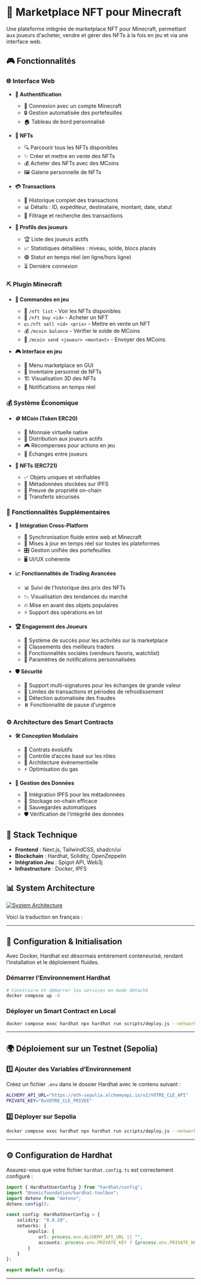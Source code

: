 # 🏰 **Marketplace NFT pour Minecraft**  
Une plateforme intégrée de marketplace NFT pour Minecraft, permettant aux joueurs d'acheter, vendre et gérer des NFTs à la fois en jeu et via une interface web.  

## 🎮 **Fonctionnalités**  

### 🌐 **Interface Web**  
- **🔑 Authentification**  
  - 🔗 Connexion avec un compte Minecraft  
  - 🔒 Gestion automatisée des portefeuilles  
  - 🏠 Tableau de bord personnalisé  

- **🎨 NFTs**  
  - 🔍 Parcourir tous les NFTs disponibles  
  - ✨ Créer et mettre en vente des NFTs  
  - 💰 Acheter des NFTs avec des MCoins  
  - 🖼️ Galerie personnelle de NFTs  

- **💳 Transactions**  
  - 📜 Historique complet des transactions  
  - 📊 Détails : ID, expéditeur, destinataire, montant, date, statut  
  - 🔎 Filtrage et recherche des transactions  

- **👤 Profils des joueurs**  
  - 🏆 Liste des joueurs actifs  
  - 📈 Statistiques détaillées : niveau, solde, blocs placés  
  - 🟢 Statut en temps réel (en ligne/hors ligne)  
  - ⏳ Dernière connexion  

### ⛏️ **Plugin Minecraft**  
- **💬 Commandes en jeu**  
  - 📜 `/nft list` - Voir les NFTs disponibles  
  - 🛒 `/nft buy <id>` - Acheter un NFT  
  - 💵 `/nft sell <id> <prix>` - Mettre en vente un NFT  
  - 💰 `/mcoin balance` - Vérifier le solde de MCoins  
  - 🔄 `/mcoin send <joueur> <montant>` - Envoyer des MCoins  

- **🎮 Interface en jeu**  
  - 🏪 Menu marketplace en GUI  
  - 🎒 Inventaire personnel de NFTs  
  - 🏗️ Visualisation 3D des NFTs  
  - 🔔 Notifications en temps réel  

### 💰 **Système Économique**  
- **🪙 MCoin (Token ERC20)**  
  - 🏦 Monnaie virtuelle native  
  - 🎁 Distribution aux joueurs actifs  
  - 🎮 Récompenses pour actions en jeu  
  - 🔄 Échanges entre joueurs  

- **📜 NFTs (ERC721)**  
  - ✅ Objets uniques et vérifiables  
  - 📂 Métadonnées stockées sur IPFS  
  - 🔐 Preuve de propriété on-chain  
  - 🔄 Transferts sécurisés  

### 🚀 **Fonctionnalités Supplémentaires**  
- **🔗 Intégration Cross-Platform**  
  - 🔄 Synchronisation fluide entre web et Minecraft  
  - 📡 Mises à jour en temps réel sur toutes les plateformes  
  - 🎛️ Gestion unifiée des portefeuilles  
  - 🖥️ UI/UX cohérente  

- **📈 Fonctionnalités de Trading Avancées**  
  - 📊 Suivi de l'historique des prix des NFTs  
  - 📉 Visualisation des tendances du marché  
  - 🔥 Mise en avant des objets populaires  
  - ⚡ Support des opérations en lot  

- **🏆 Engagement des Joueurs**  
  - 🏅 Système de succès pour les activités sur la marketplace  
  - 📜 Classements des meilleurs traders  
  - 💬 Fonctionnalités sociales (vendeurs favoris, watchlist)  
  - 🔔 Paramètres de notifications personnalisées  

- **🛡️ Sécurité**  
  - 🔏 Support multi-signatures pour les échanges de grande valeur  
  - 🚦 Limites de transactions et périodes de refroidissement  
  - 🤖 Détection automatisée des fraudes  
  - ⏸️ Fonctionnalité de pause d'urgence  

### ⚙️ **Architecture des Smart Contracts**  
- **🛠️ Conception Modulaire**  
  - 🔄 Contrats évolutifs  
  - 🔑 Contrôle d’accès basé sur les rôles  
  - 📨 Architecture événementielle  
  - ⚡ Optimisation du gas  

- **📂 Gestion des Données**  
  - 📡 Intégration IPFS pour les métadonnées  
  - 💾 Stockage on-chain efficace  
  - 🔄 Sauvegardes automatiques  
  - 🛡️ Vérification de l'intégrité des données  

## 🔧 **Stack Technique**  
- **Frontend** : Next.js, TailwindCSS, shadcn/ui  
- **Blockchain** : Hardhat, Solidity, OpenZeppelin  
- **Intégration Jeu** : Spigot API, Web3j  
- **Infrastructure** : Docker, IPFS  


## 📊 System Architecture
[![System Architecture](https://mermaid.ink/img/pako:eNqFVdtuEzEQ_ZXRSrw1QrR9ChJSLk2a0rRpU-jF6YOzO9lY3bUj25sqIvwBQgh44wG-APFpfAJje5NsIKj7ZO-eGZ-ZOcf7LopVglE9SjWfTeGq_XIkgZ4GG2R8gRpiJSXG1oBV0Be01Hxi76FWewVNNoy5hItLaFEOuOZZhrYV8PchTdMBl5doCy0NHNkpaixy4Emi0ZgltNg6JwyyIhUSUqTDSkCZpeWzNIxRseAW15_hUdgpzDzRJbTZMOfaEhlpNY8t9KRFtxBKUqKQ6tkzuMZx-DThMfoV1e5AAXHNHKCjKQvKJFR6w06V43Y-c7gVrRtPa1NAI45VIe0SbtkQ9Zya9xa1mIiYlxQ2QVu9WsIdawtNK2hmKn6Ip5zOomybDtx6Gu2wuVttwtYU4zC8UfT7-5cPMFDGiHGG1frNKApg97R9_BFrTTF-gLPOFZw_StRmKmb3f6M6rFksng8xyxzwn89dNhSphD4x5SnCRGloFHb6D65Pg24p30EMzV5VRj3eWci3H55ZtYPVGo582mPWRSccr9TGlmbcc-xBPVb22Ul4LcG54E4JBycVfM_jT9gl8gS2xVRBnXjUaxZU7VmeCmOfqOfzL4-80jwRMq2W0vH5TleGM5h5vzm0kLWU51g5_DS0kwQmE5dMmjBgV9t_Gfd90Bmr4uc8EwmZKQHajNeyq0Sd-ahz5ohYFzlBrQlPJwXLPVHx109eCyjtjvl1ffLBumhSkYG8lJG3dbBIhc_Ah1x4xXFqPcLci4MojRfUNue4CvzCwy9Z8BEQL2kD-41jt4L-O7mPELQ7XBiLebWKfqtU94vSTE2ecRlXB7aG7IeZ-VRmF-CAHXHS00SrnMxvxVxYgTuRh86UTiBPmejjT7oEal2SEHTQ92zrIuh1WfdNj9wri3DP9bov_Lh7ck5jU3oBbWHcsKsm6ZbQfeeTrGYFZa8q683M6crsCjkob4GyTXAtknRrxmvkIetz_YCWDidcU6tHUx1UtBflqHMuEvp1vXOvRxFJLcdRVKdlghNeZNbV-p6gvLBquJBxVLe6wL1IqyKdRvUJzwztCs-3LTj1LV-_nXF5p9Rq__4PnixDFg)](https://mermaid-js.github.io/mermaid-live-editor/edit#pako:eNqFVdtuEzEQ_ZXRSrw1QrR9ChJSLk2a0rRpU-jF6YOzO9lY3bUj25sqIvwBQgh44wG-APFpfAJje5NsIKj7ZO-eGZ-ZOcf7LopVglE9SjWfTeGq_XIkgZ4GG2R8gRpiJSXG1oBV0Be01Hxi76FWewVNNoy5hItLaFEOuOZZhrYV8PchTdMBl5doCy0NHNkpaixy4Emi0ZgltNg6JwyyIhUSUqTDSkCZpeWzNIxRseAW15_hUdgpzDzRJbTZMOfaEhlpNY8t9KRFtxBKUqKQ6tkzuMZx-DThMfoV1e5AAXHNHKCjKQvKJFR6w06V43Y-c7gVrRtPa1NAI45VIe0SbtkQ9Zya9xa1mIiYlxQ2QVu9WsIdawtNK2hmKn6Ip5zOomybDtx6Gu2wuVttwtYU4zC8UfT7-5cPMFDGiHGG1frNKApg97R9_BFrTTF-gLPOFZw_StRmKmb3f6M6rFksng8xyxzwn89dNhSphD4x5SnCRGloFHb6D65Pg24p30EMzV5VRj3eWci3H55ZtYPVGo582mPWRSccr9TGlmbcc-xBPVb22Ul4LcG54E4JBycVfM_jT9gl8gS2xVRBnXjUaxZU7VmeCmOfqOfzL4-80jwRMq2W0vH5TleGM5h5vzm0kLWU51g5_DS0kwQmE5dMmjBgV9t_Gfd90Bmr4uc8EwmZKQHajNeyq0Sd-ahz5ohYFzlBrQlPJwXLPVHx109eCyjtjvl1ffLBumhSkYG8lJG3dbBIhc_Ah1x4xXFqPcLci4MojRfUNue4CvzCwy9Z8BEQL2kD-41jt4L-O7mPELQ7XBiLebWKfqtU94vSTE2ecRlXB7aG7IeZ-VRmF-CAHXHS00SrnMxvxVxYgTuRh86UTiBPmejjT7oEal2SEHTQ92zrIuh1WfdNj9wri3DP9bov_Lh7ck5jU3oBbWHcsKsm6ZbQfeeTrGYFZa8q683M6crsCjkob4GyTXAtknRrxmvkIetz_YCWDidcU6tHUx1UtBflqHMuEvp1vXOvRxFJLcdRVKdlghNeZNbV-p6gvLBquJBxVLe6wL1IqyKdRvUJzwztCs-3LTj1LV-_nXF5p9Rq__4PnixDFg)

Voici la traduction en français :  

---

## 🚀 **Configuration & Initialisation**  
Avec Docker, Hardhat est désormais entièrement conteneurisé, rendant l’installation et le déploiement fluides.  

### **Démarrer l’Environnement Hardhat**  
```sh
# Construire et démarrer les services en mode détaché
docker compose up -d
```  

### **Déployer un Smart Contract en Local**  
```sh
docker compose exec hardhat npx hardhat run scripts/deploy.js --network localhost
```  
---  

## 🌍 **Déploiement sur un Testnet (Sepolia)**  

### **1️⃣ Ajouter des Variables d’Environnement**  
Créez un fichier `.env` dans le dossier Hardhat avec le contenu suivant :  
```sh
ALCHEMY_API_URL="https://eth-sepolia.alchemyapi.io/v2/VOTRE_CLE_API"
PRIVATE_KEY="0xVOTRE_CLE_PRIVEE"
```  

### **2️⃣ Déployer sur Sepolia**  
```sh
docker compose exec hardhat npx hardhat run scripts/deploy.js --network sepolia
```  
---  

## ⚙️ **Configuration de Hardhat**  
Assurez-vous que votre fichier `hardhat.config.ts` est correctement configuré :  
```ts
import { HardhatUserConfig } from "hardhat/config";
import "@nomicfoundation/hardhat-toolbox";
import dotenv from "dotenv";
dotenv.config();

const config: HardhatUserConfig = {
    solidity: "0.8.20",
    networks: {
        sepolia: {
            url: process.env.ALCHEMY_API_URL || "",
            accounts: process.env.PRIVATE_KEY ? [process.env.PRIVATE_KEY] : [],
        }
    }
};

export default config;
```  

---
